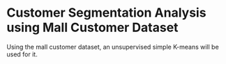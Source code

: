 # Customer Segmentation Analysis using Mall Customer Dataset

Using the mall customer dataset, an unsupervised simple K-means will be used for it.
